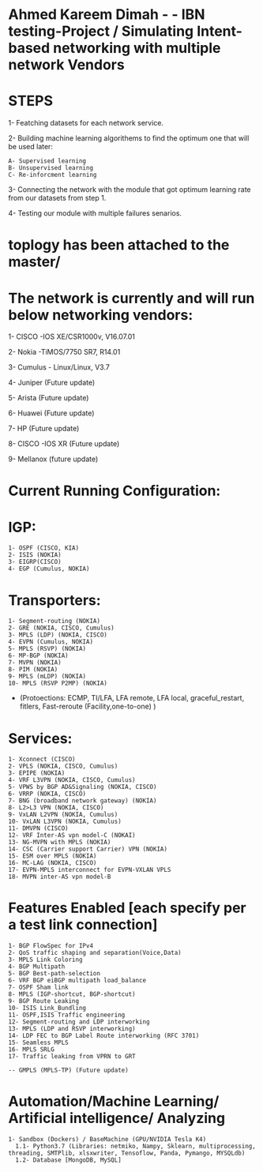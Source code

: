# Ahmed Kareem Dimah - - IBN testing-Project / Simulating Intent-based networking with multiple network Vendors

# STEPS 
  1- Featching datasets for each network service.
  
  2- Building machine learning algorithems to find the optimum one that will be used later:
  
    A- Supervised learning 
    B- Unsupervised learning 
    C- Re-inforcment learning
    
  3- Connecting the network with the module that got optimum learning rate from our datasets from step 1.
  
  4- Testing our module with multiple failures senarios. 

# toplogy has been attached to the master/       

# The network is currently and will run below networking vendors: 
  1- CISCO -IOS XE/CSR1000v, V16.07.01
  
  2- Nokia -TiMOS/7750 SR7, R14.01 
  
  3- Cumulus - Linux/Linux, V3.7
  
  4- Juniper (Future update)
  
  5- Arista (Future update)
  
  6- Huawei (Future update)
  
  7- HP (Future update)
  
  8- CISCO -IOS XR (Future update)
  
  9- Mellanox (future update)
  
# Current Running Configuration: 
  # IGP:
    1- OSPF (CISCO, KIA)
    2- ISIS (NOKIA)
    3- EIGRP(CISCO)
    4- EGP (Cumulus, NOKIA)
    
  # Transporters:  
    1- Segment-routing (NOKIA)
    2- GRE (NOKIA, CISCO, Cumulus)
    3- MPLS (LDP) (NOKIA, CISCO)
    4- EVPN (Cumulus, NOKIA)
    5- MPLS (RSVP) (NOKIA)
    6- MP-BGP (NOKIA)
    7- MVPN (NOKIA)
    8- PIM (NOKIA)
    9- MPLS (mLDP) (NOKIA)
    10- MPLS (RSVP P2MP) (NOKIA)
    
  - (Protoections: ECMP, TI/LFA, LFA remote, LFA local, graceful_restart, fitlers, Fast-reroute (Facility,one-to-one) )
  
  # Services:
    1- Xconnect (CISCO)
    2- VPLS (NOKIA, CISCO, Cumulus)
    3- EPIPE (NOKIA)
    4- VRF L3VPN (NOKIA, CISCO, Cumulus) 
    5- VPWS by BGP AD&Signaling (NOKIA, CISCO)
    6- VRRP (NOKIA, CISCO)
    7- BNG (broadband network gateway) (NOKIA)
    8- L2>L3 VPN (NOKIA, CISCO)
    9- VxLAN L2VPN (NOKIA, Cumulus) 
    10- VxLAN L3VPN (NOKIA, Cumulus)
    11- DMVPN (CISCO)
    12- VRF Inter-AS vpn model-C (NOKAI)
    13- NG-MVPN with MPLS (NOKIA)
    14- CSC (Carrier support Carrier) VPN (NOKIA)
    15- ESM over MPLS (NOKIA)
    16- MC-LAG (NOKIA, CISCO)
    17- EVPN-MPLS interconnect for EVPN-VXLAN VPLS
    18- MVPN inter-AS vpn model-B

  # Features Enabled [each specify per a test link connection]
    1- BGP FlowSpec for IPv4
    2- QoS traffic shaping and separation(Voice,Data)
    3- MPLS Link Coloring
    4- BGP Multipath 
    5- BGP Best-path-selection 
    6- VRF BGP eiBGP multipath load_balance 
    7- OSPF Sham link
    8- MPLS (IGP-shortcut, BGP-shortcut)
    9- BGP Route Leaking 
    10- ISIS Link_Bundling
    11- OSPF,ISIS Traffic engineering
    12- Segment-routing and LDP interworking 
    13- MPLS (LDP and RSVP interworking)
    14- LDP FEC to BGP Label Route interworking (RFC 3701)
    15- Seamless MPLS
    16- MPLS SRLG 
    17- Traffic leaking from VPRN to GRT
    
    -- GMPLS (MPLS-TP) (Future update)

  # Automation/Machine Learning/ Artificial intelligence/ Analyzing
    1- Sandbox (Dockers) / BaseMachine (GPU/NVIDIA Tesla K4)
      1.1- Python3.7 (Libraries: netmiko, Nampy, Sklearn, multiprocessing, threading, SMTPlib, xlsxwriter, Tensoflow, Panda, Pymango, MYSQLdb)
      1.2- Database [MongoDB, MySQL]
